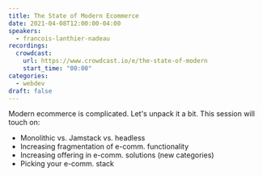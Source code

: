 ```yaml
---
title: The State of Modern Ecommerce
date: 2021-04-08T12:00:00-04:00
speakers:
  - francois-lanthier-nadeau
recordings:
  crowdcast:
    url: https://www.crowdcast.io/e/the-state-of-modern
    start_time: "00:00"
categories:
  - webdev
draft: false
---
```


Modern ecommerce is complicated. Let's unpack it a bit. This session will touch on:

- Monolithic vs. Jamstack vs. headless
- Increasing fragmentation of e-comm. functionality
- Increasing offering in e-comm. solutions (new categories)
- Picking your e-comm. stack
